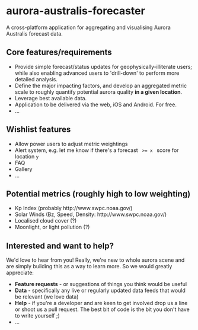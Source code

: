 # aurora-australis-forecaster

A cross-platform application for aggregating and visualising Aurora Australis forecast data.

## Core features/requirements
<ul>
	<li>Provide simple forecast/status updates for geophysically-illiterate users; while also enabling advanced users to 'drill-down' to perform more detailed analysis.</li>
	<li>Define the major impacting factors, and develop an aggregated metric scale to roughly quantify potential aurora quality <strong>in a given location</strong>.</li>
	<li>Leverage best available data.</li>
	<li>Application to be delivered via the web, iOS and Android. For free.</li>
	<li>...</li>
</ul>

## Wishlist features
<ul>
	<li>Allow power users to adjust metric weightings</li>
	<li>Alert system, e.g. let me know if there's a forecast <code> >= x </code> score for location <code>y</code></li>
	<li>FAQ</li>
	<li>Gallery</li>
	<li>...</li>
</ul>


## Potential metrics (roughly high to low weighting)
<ul>
	<li>Kp Index (probably http://www.swpc.noaa.gov/)</li>
	<li>Solar Winds (Bz, Speed, Density: http://www.swpc.noaa.gov/)</li>
	<li>Localised cloud cover (?)</li>
	<li>Moonlight, or light pollution (?)</li>
</ul>


## Interested and want to help?
We'd love to hear from you! Really, we're new to whole aurora scene and are simply building this as a way to learn more. 
So we would greatly appreciate: 
<ul>
	<li><strong>Feature requests</strong> - or suggestions of things you think would be useful</li>
	<li><strong>Data</strong> - specifically any live or regularly updated data feeds that would be relevant (we love data)</li>
	<li><strong>Help</strong> - if you're a developer and are keen to get involved drop us a line or shoot us a pull request. 
	The best bit of code is the bit you don't have to write yourself ;)</li>
	<li>...</li>
</ul>	
 
 
